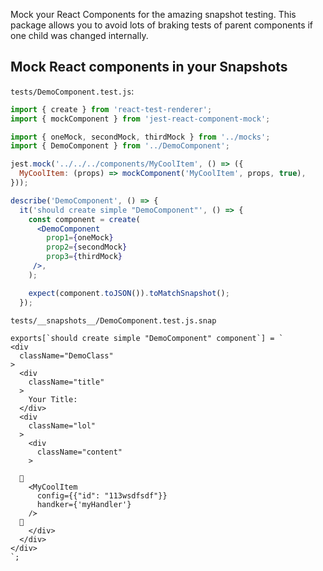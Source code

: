Mock your React Components for the amazing snapshot testing. This package allows you to avoid lots of braking tests of parent components if one child was changed internally.

## Mock React components in your Snapshots

`tests/DemoComponent.test.js`:
``` jsx
import { create } from 'react-test-renderer';
import { mockComponent } from 'jest-react-component-mock';

import { oneMock, secondMock, thirdMock } from '../mocks';
import { DemoComponent } from '../DemoComponent';

jest.mock('../../../components/MyCoolItem', () => ({
  MyCoolItem: (props) => mockComponent('MyCoolItem', props, true),
}));

describe('DemoComponent', () => {
  it('should create simple "DemoComponent"', () => {
    const component = create(
      <DemoComponent
        prop1={oneMock}
        prop2={secondMock}
        prop3={thirdMock}
     />,
    );

    expect(component.toJSON()).toMatchSnapshot();
  });
```

`tests/__snapshots__/DemoComponent.test.js.snap`
```
exports[`should create simple "DemoComponent" component`] = `
<div
  className="DemoClass"
>
  <div
    className="title"
  >
    Your Title:
  </div>
  <div
    className="lol"
  >
    <div
      className="content"
    >
      
  🚀
    ≺MyCoolItem
      config={{"id": "113wsdfsdf"}}
      handker={'myHandler'}
    ∕≻
  🚀
    </div>
  </div>
</div>
`;
```
